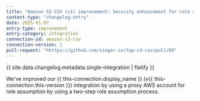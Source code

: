 ```yaml
---
title: "Amazon S3 CSV (v1) improvement: Security enhancement for role assumption"
content-type: "changelog-entry"
date: 2025-01-07
entry-type: improvement
entry-category: integration
connection-id: amazon-s3-csv
connection-version: 1 
pull-request: "hhttps://github.com/singer-io/tap-s3-csv/pull/69"
---
```

{{ site.data.changelog.metadata.single-integration | flatify }}

We've improved our {{ this-connection.display_name }} (v{{ this-connection.this-version }}) integration by using a proxy AWS account for role assumption by using a two-step role assumption process.